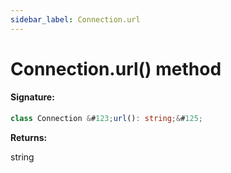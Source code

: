 ```yaml
---
sidebar_label: Connection.url
---
```


# Connection.url() method

#### Signature:

```typescript
class Connection &#123;url(): string;&#125;
```

**Returns:**

string
